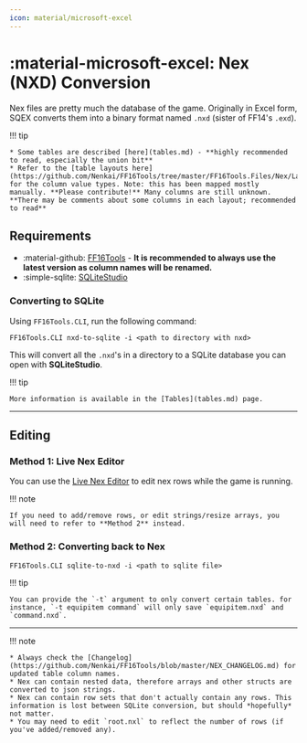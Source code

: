 ```yaml
---
icon: material/microsoft-excel
---
```


# :material-microsoft-excel: Nex (NXD) Conversion

Nex files are pretty much the database of the game. Originally in Excel form, SQEX converts them into a binary format named `.nxd` (sister of FF14's `.exd`).

!!! tip

    * Some tables are described [here](tables.md) - **highly recommended to read, especially the union bit**
    * Refer to the [table layouts here](https://github.com/Nenkai/FF16Tools/tree/master/FF16Tools.Files/Nex/Layouts) for the column value types. Note: this has been mapped mostly manually. **Please contribute!** Many columns are still unknown. **There may be comments about some columns in each layout; recommended to read**

## Requirements

* :material-github: [FF16Tools](https://github.com/Nenkai/FF16Tools) - **It is recommended to always use the latest version as column names will be renamed.**
* :simple-sqlite: [SQLiteStudio](https://sqlitestudio.pl/)

### Converting to SQLite

Using `FF16Tools.CLI`, run the following command:

```
FF16Tools.CLI nxd-to-sqlite -i <path to directory with nxd>
```

This will convert all the `.nxd`'s in a directory to a SQLite database you can open with **SQLiteStudio**.

!!! tip

    More information is available in the [Tables](tables.md) page.


---

## Editing

### Method 1: Live Nex Editor

You can use the [Live Nex Editor](https://www.nexusmods.com/finalfantasy16/mods/289) to edit nex rows while the game is running.

!!! note

    If you need to add/remove rows, or edit strings/resize arrays, you will need to refer to **Method 2** instead.

### Method 2: Converting back to Nex

```
FF16Tools.CLI sqlite-to-nxd -i <path to sqlite file>
```

!!! tip

    You can provide the `-t` argument to only convert certain tables. for instance, `-t equipitem command` will only save `equipitem.nxd` and `command.nxd`.

---

!!! note

    * Always check the [Changelog](https://github.com/Nenkai/FF16Tools/blob/master/NEX_CHANGELOG.md) for updated table column names.
    * Nex can contain nested data, therefore arrays and other structs are converted to json strings.
    * Nex can contain row sets that don't actually contain any rows. This information is lost between SQLite conversion, but should *hopefully* not matter.
    * You may need to edit `root.nxl` to reflect the number of rows (if you've added/removed any).